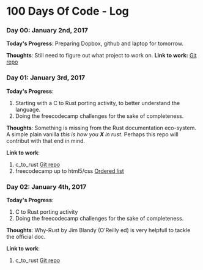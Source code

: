 # 100 Days Of Code - Log

### Day 00: January 2nd, 2017

**Today's Progress**: Preparing Dopbox, github and laptop for tomorrow.

**Thoughts**: Still need to figure out what project to work on.
**Link to work:** [Git repo](https://github.com/icode-live)


### Day 01: January 3rd, 2017

**Today's Progress**: 
1. Starting with a C to Rust porting activity, to better understand the language.
2. Doing the freecodecamp challenges for the sake of completeness.

**Thoughts**: Something is missing from the Rust documentation eco-system. A simple plain vanilla
*this is how you **X** in rust*. Perhaps this repo will contribut with that end in mind.

**Link to work**: 
1. c_to_rust [Git repo](https://github.com/icode-live/c_to_rust)
2. freecodecamp up to html5/css [Ordered list](https://www.freecodecamp.com/challenges/create-an-ordered-list)


### Day 02: January 4th, 2017

**Today's Progress**: 
1. C to Rust porting activity
2. Doing the freecodecamp challenges for the sake of completeness.

**Thoughts**: Why-Rust by Jim Blandy (O'Reilly ed) is very helpfull to tackle the official doc. 

**Link to work**: 
1. c_to_rust [Git repo](https://github.com/icode-live/c_to_rust/week01)

